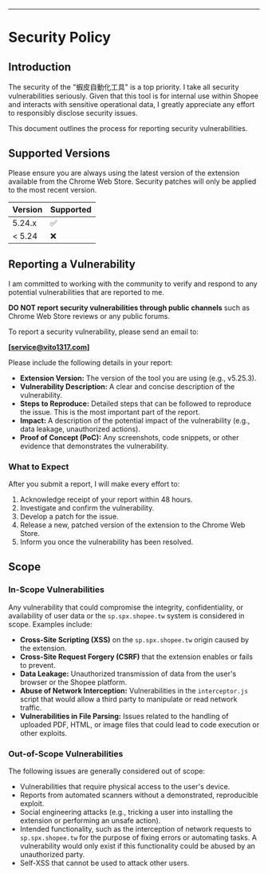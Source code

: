 ---

# Security Policy

## Introduction

The security of the "蝦皮自動化工具" is a top priority. I take all security vulnerabilities seriously. Given that this tool is for internal use within Shopee and interacts with sensitive operational data, I greatly appreciate any effort to responsibly disclose security issues.

This document outlines the process for reporting security vulnerabilities.

## Supported Versions

Please ensure you are always using the latest version of the extension available from the Chrome Web Store. Security patches will only be applied to the most recent version.

| Version | Supported          |
| ------- | ------------------ |
| 5.24.x  | :white_check_mark: |
| < 5.24  | :x:                |

## Reporting a Vulnerability

I am committed to working with the community to verify and respond to any potential vulnerabilities that are reported to me.

**DO NOT report security vulnerabilities through public channels** such as Chrome Web Store reviews or any public forums.

To report a security vulnerability, please send an email to:

**[service@vito1317.com]**

Please include the following details in your report:

*   **Extension Version:** The version of the tool you are using (e.g., v5.25.3).
*   **Vulnerability Description:** A clear and concise description of the vulnerability.
*   **Steps to Reproduce:** Detailed steps that can be followed to reproduce the issue. This is the most important part of the report.
*   **Impact:** A description of the potential impact of the vulnerability (e.g., data leakage, unauthorized actions).
*   **Proof of Concept (PoC):** Any screenshots, code snippets, or other evidence that demonstrates the vulnerability.

### What to Expect

After you submit a report, I will make every effort to:

1.  Acknowledge receipt of your report within 48 hours.
2.  Investigate and confirm the vulnerability.
3.  Develop a patch for the issue.
4.  Release a new, patched version of the extension to the Chrome Web Store.
5.  Inform you once the vulnerability has been resolved.

## Scope

### In-Scope Vulnerabilities

Any vulnerability that could compromise the integrity, confidentiality, or availability of user data or the `sp.spx.shopee.tw` system is considered in scope. Examples include:

*   **Cross-Site Scripting (XSS)** on the `sp.spx.shopee.tw` origin caused by the extension.
*   **Cross-Site Request Forgery (CSRF)** that the extension enables or fails to prevent.
*   **Data Leakage:** Unauthorized transmission of data from the user's browser or the Shopee platform.
*   **Abuse of Network Interception:** Vulnerabilities in the `interceptor.js` script that would allow a third party to manipulate or read network traffic.
*   **Vulnerabilities in File Parsing:** Issues related to the handling of uploaded PDF, HTML, or image files that could lead to code execution or other exploits.

### Out-of-Scope Vulnerabilities

The following issues are generally considered out of scope:

*   Vulnerabilities that require physical access to the user's device.
*   Reports from automated scanners without a demonstrated, reproducible exploit.
*   Social engineering attacks (e.g., tricking a user into installing the extension or performing an unsafe action).
*   Intended functionality, such as the interception of network requests to `sp.spx.shopee.tw` for the purpose of fixing errors or automating tasks. A vulnerability would only exist if this functionality could be abused by an unauthorized party.
*   Self-XSS that cannot be used to attack other users.
